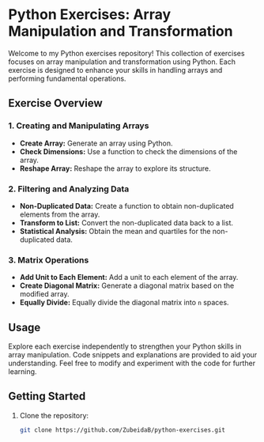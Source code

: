 # Python Exercises: Array Manipulation and Transformation

Welcome to my Python exercises repository! This collection of exercises focuses on array manipulation and transformation using Python. Each exercise is designed to enhance your skills in handling arrays and performing fundamental operations.

## Exercise Overview

### 1. Creating and Manipulating Arrays

- **Create Array:** Generate an array using Python.
- **Check Dimensions:** Use a function to check the dimensions of the array.
- **Reshape Array:** Reshape the array to explore its structure.

### 2. Filtering and Analyzing Data

- **Non-Duplicated Data:** Create a function to obtain non-duplicated elements from the array.
- **Transform to List:** Convert the non-duplicated data back to a list.
- **Statistical Analysis:** Obtain the mean and quartiles for the non-duplicated data.

### 3. Matrix Operations

- **Add Unit to Each Element:** Add a unit to each element of the array.
- **Create Diagonal Matrix:** Generate a diagonal matrix based on the modified array.
- **Equally Divide:** Equally divide the diagonal matrix into `n` spaces.

## Usage

Explore each exercise independently to strengthen your Python skills in array manipulation. Code snippets and explanations are provided to aid your understanding. Feel free to modify and experiment with the code for further learning.

## Getting Started

1. Clone the repository:

   ```bash
   git clone https://github.com/ZubeidaB/python-exercises.git
